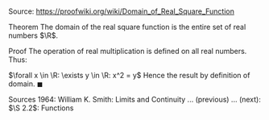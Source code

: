# 

Source: https://proofwiki.org/wiki/Domain_of_Real_Square_Function

Theorem
The domain of the real square function is the entire set of real numbers $\R$.


Proof
The operation of real multiplication is defined on all real numbers.
Thus:

$\forall x \in \R: \exists y \in \R: x^2 = y$
Hence the result by definition of domain.
$\blacksquare$


Sources
1964: William K. Smith: Limits and Continuity ... (previous) ... (next): $\S 2.2$: Functions




